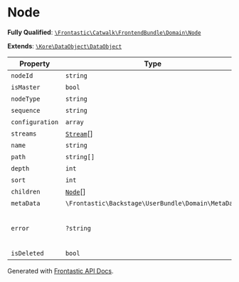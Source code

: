#  Node

**Fully Qualified**: [`\Frontastic\Catwalk\FrontendBundle\Domain\Node`](../../../../src/php/FrontendBundle/Domain/Node.php)

**Extends**: [`\Kore\DataObject\DataObject`](https://github.com/kore/DataObject)

Property|Type|Default|Required|Description
--------|----|-------|--------|-----------
`nodeId` | `string` |  | *Yes* | 
`isMaster` | `bool` | `false` | *Yes* | 
`nodeType` | `string` | `'landingpage'` | *Yes* | 
`sequence` | `string` |  | *Yes* | 
`configuration` | `array` | `[]` | *Yes* | 
`streams` | [`Stream`](Stream.md)[] | `[]` | *Yes* | 
`name` | `string` |  | - | 
`path` | `string[]` | `[]` | *Yes* | 
`depth` | `int` |  | - | 
`sort` | `int` |  | *Yes* | 
`children` | [`Node`](Node.md)[] | `[]` | *Yes* | 
`metaData` | `\Frontastic\Backstage\UserBundle\Domain\MetaData` |  | *Yes* | 
`error` | `?string` |  | - | Optional error string during development
`isDeleted` | `bool` | `false` | *Yes* | 

Generated with [Frontastic API Docs](https://github.com/FrontasticGmbH/apidocs).
